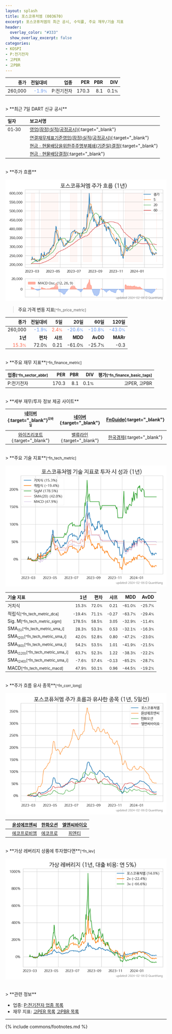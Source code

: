 ```yaml
---
layout: splash
title: 포스코퓨처엠 (003670)
excerpt: 포스코퓨처엠의 최근 공시, 수익률, 주요 재무/기술 지표
header:
  overlay_color: "#333"
  show_overlay_excerpt: false
categories:
- KOSPI
- P:전기전자
- 고PER
- 고PBR
---
```


| **종가** | **전일대비** | **업종** | **PER** | **PBR** | **DIV** |
| -------: | -----------: | -------: | ------: | ------: | ------: |
| 260,000 | <span style="color: cornflowerblue">-1.9<small>%</small></span> | P:전기전자 | 170.3 | 8.1 | 0.1<small>%</small> |

<!-- more -->

<br>
> **최근 7일 DART 신규 공시**<a id="dart"></a>

| **일자** |      | **보고서명** |
| :------- | :--- | :----------- |
| 01&#x2011;30 | | [영업(잠정)실적(공정공시)](https://dart.fss.or.kr/dsaf001/main.do?rcpNo=20240130800475){:target="_blank"} |
|  | | [연결재무제표기준영업(잠정)실적(공정공시)](https://dart.fss.or.kr/dsaf001/main.do?rcpNo=20240130800452){:target="_blank"} |
|  | | [현금ㆍ현물배당을위한주주명부폐쇄(기준일)결정](https://dart.fss.or.kr/dsaf001/main.do?rcpNo=20240130800435){:target="_blank"} |
|  | | [현금ㆍ현물배당결정](https://dart.fss.or.kr/dsaf001/main.do?rcpNo=20240130800429){:target="_blank"} |

<br>
> **주가 흐름**<a id="price"></a>

![003670](/stock/images/003670.png)

> **주요 가격 변동 지표**<small>[^fn_price_metric]</small>

| **종가** | **전일대비** | **5일** | **20일** | **60일** | **120일** |
| -------: | -----------: | ------: | -------: | -------: | --------: |
| 260,000 | <span style="color: cornflowerblue">-1.9<small>%</small></span> | <span style="color: tomato">2.4<small>%</small></span> | <span style="color: cornflowerblue">-20.6<small>%</small></span> | <span style="color: cornflowerblue">-10.8<small>%</small></span> | <span style="color: cornflowerblue">-43.0<small>%</small></span> |
| **1년** | **편차** | **샤프** | **MDD** | **AvDD** | **MARr** |
| <span style="color: tomato">15.3<small>%</small></span> | 72.0<small>%</small> | 0.21 | -61.0<small>%</small> | -25.7<small>%</small> | -0.3 |

<br>
> **주요 재무 지표**<small>[^fn_finance_metric]</small>

| **업종**<small>[^fn_sector_abbr]</small> | **PER** | **PBR** | **DIV** | **평가**<small>[^fn_finance_basic_tags]</small> |
| :--------------------------------------- | ------: | ------: | ------: | ----------------------------------------------: |
| P:전기전자 | 170.3 | 8.1 | 0.1<small>%</small> | 고PER, 고PBR |

<br>
> **세부 재무/투자 정보 제공 사이트**

| [네이버](https://m.stock.naver.com/domestic/stock/003670/finance/summary){:target="_blank"}<sup><small>모바일</small></sup> | [네이버](https://finance.naver.com/item/coinfo.naver?code=003670){:target="_blank"} | [FnGuide](https://comp.fnguide.com/SVO2/ASP/SVD_Invest.asp?gicode=A003670&MenuYn=Y){:target="_blank"} |
| :---: | :---: | :---: |
| [와이즈리포트](https://comp.wisereport.co.kr/company/c1040001.aspx?cmp_cd=003670){:target="_blank"} | [밸류라인](https://www.valueline.co.kr/finance/summary/003670){:target="_blank"} | [한국경제](https://markets.hankyung.com/stock/003670/financial-summary){:target="_blank"} |

<br>
> **주요 기술 지표**<small>[^fn_tech_metric]</small>


![003670](/stock/images/003670_tech.png)

| **기술 지표** | **1년** | **편차** | **샤프** | **MDD** | **AvDD** |
| :------------ | ------: | -----------: | -------: | ------: | -------: |
| 거치식 | <small>15.3<small>%</small></small> | <small>72.0<small>%</small></small> | <small>0.21</small> | <small>-61.0<small>%</small></small> | <small>-25.7<small>%</small></small> |
| 적립식<small>[^fn_tech_metric_dca]</small> | <small>-19.4<small>%</small></small> | <small>71.1<small>%</small></small> | <small>-0.27</small> | <small>-63.7<small>%</small></small> | <small>-29.4<small>%</small></small> |
| Sig. M<small>[^fn_tech_metric_sigm]</small> | <small>178.5<small>%</small></small> | <small>58.5<small>%</small></small> | <small>3.05</small> | <small>-32.9<small>%</small></small> | <small>-11.4<small>%</small></small> |
| SMA<small><sub>(5)</sub></small><small>[^fn_tech_metric_sma_i]</small> | <small>28.3<small>%</small></small> | <small>53.3<small>%</small></small> | <small>0.53</small> | <small>-32.1<small>%</small></small> | <small>-16.3<small>%</small></small> |
| SMA<small><sub>(20)</sub></small><small>[^fn_tech_metric_sma_i]</small> | <small>42.0<small>%</small></small> | <small>52.8<small>%</small></small> | <small>0.80</small> | <small>-47.2<small>%</small></small> | <small>-23.0<small>%</small></small> |
| SMA<small><sub>(60)</sub></small><small>[^fn_tech_metric_sma_i]</small> | <small>54.2<small>%</small></small> | <small>53.5<small>%</small></small> | <small>1.01</small> | <small>-41.9<small>%</small></small> | <small>-21.5<small>%</small></small> |
| SMA<small><sub>(120)</sub></small><small>[^fn_tech_metric_sma_i]</small> | <small>63.7<small>%</small></small> | <small>52.3<small>%</small></small> | <small>1.22</small> | <small>-38.3<small>%</small></small> | <small>-22.2<small>%</small></small> |
| SMA<small><sub>(240)</sub></small><small>[^fn_tech_metric_sma_i]</small> | <small>-7.6<small>%</small></small> | <small>57.4<small>%</small></small> | <small>-0.13</small> | <small>-65.2<small>%</small></small> | <small>-28.7<small>%</small></small> |
| MACD<small>[^fn_tech_metric_macd]</small> | <small>47.9<small>%</small></small> | <small>50.1<small>%</small></small> | <small>0.96</small> | <small>-44.5<small>%</small></small> | <small>-19.2<small>%</small></small> |

<br>
> **주가 흐름 유사 종목**<a id="corr"></a><small>[^fn_corr_long]</small>

![003670](/stock/images/003670_corr.png)

|       | [윤성에프앤씨](/372170/) | [한화오션](/042660/) | [엘앤씨바이오](/290650/) |
| :---: | :------------------------------------: | :------------------------------------: | :------------------------------------: |
|       | [에코프로비엠](/247540/) | [에코프로](/086520/) | [피엔티](/137400/) |

<br>
> **가상 레버리지 상품에 투자했다면**<a id="2x"></a><small>[^fn_lev]</small>

![003670](/stock/images/003670_2x.png)

<br>
> **관련 정보**

- 업종: [P:전기전자 업종 목록](/stats/sector/kospi_업종_전기전자_종목/)
- 재무 지표: [고PER 목록](/fn/fn_high_per/) [고PBR 목록](/fn/fn_high_pbr/)

---
{% include commons/footnotes.md %}